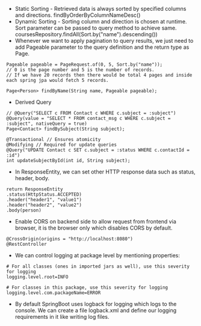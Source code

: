 - Static Sorting - Retrieved data is always sorted by specified columns and directions. findByOrderByColumnNameDesc()
- Dynamic Sorting - Sorting column and direction is chosen at runtime. Sort parameter can be passed to query method to achieve same. coursesRepository.findAll(Sort.by("name").descending())
- Whenever we want to apply pagination to query results, we just need to add Pageable parameter to the query definition and the return type as Page<T>.
```
Pageable pageable = PageRequest.of(0, 5, Sort.by("name"));
// 0 is the page number and 5 is the number of records.
// If we have 20 records then there would be total 4 pages and inside each spring jpa would fetch 5 records. 

Page<Person> findByName(String name, Pageable pageable);
```

- Derived Query
```
// @Query("SELECT c FROM Contact c WHERE c.subject = :subject")
@Query(value = "SELECT * FROM contact_msg c WHERE c.subject = :subject", nativeQuery = true)
Page<Contact> findBySubject(String subject);

@Transactional // Ensures atomicity
@Modifying // Required for update queries
@Query("UPDATE Contact c SET c.subject = :status WHERE c.contactId = :id")
int updateSubjectById(int id, String subject);
```

- In ResponseEntity, we can set other HTTP response data such as status, header, body.
```
return ResponseEntity
.status(HttpStatus.ACCEPTED)
.header("header1", "value1")
.header("header2", "value2")
.body(person)
```

- Enable CORS on backend side to allow request from frontend via browser, it is the browser only which disables CORS by default.
```
@CrossOrigin(origins = "http://localhost:8080")
@RestController
```

- We can control logging at package level by mentioning properties:
```
# For all classes (ones in imported jars as well), use this severity for logging
logging.level.root=INFO

# For classes in this package, use this severity for logging
logging.level.com.packageName=ERROR
```

- By default SpringBoot uses logback for logging which logs to the console. We can create a file logback.xml and define our logging requirements in it like writing log files.
